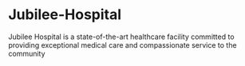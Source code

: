 # Jubilee-Hospital
Jubilee Hospital is a state-of-the-art healthcare facility committed to providing exceptional medical care and compassionate service to the community
